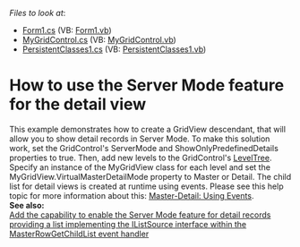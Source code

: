 <!-- default file list -->
*Files to look at*:

* [Form1.cs](./CS/Q205267_4/Form1.cs) (VB: [Form1.vb](./VB/Q205267_4/Form1.vb))
* [MyGridControl.cs](./CS/Q205267_4/MyGridControl.cs) (VB: [MyGridControl.vb](./VB/Q205267_4/MyGridControl.vb))
* [PersistentClasses1.cs](./CS/Q205267_4/PersistentClasses1.cs) (VB: [PersistentClasses1.vb](./VB/Q205267_4/PersistentClasses1.vb))
<!-- default file list end -->
# How to use the Server Mode feature for the detail view


<p>This example demonstrates how to create a GridView descendant, that will allow you to show detail records in Server Mode. To make this solution work, set the GridControl's ServerMode and ShowOnlyPredefinedDetails properties to true. Then, add new levels to the GridControl's <a href="http://documentation.devexpress.com/#WindowsForms/DevExpressXtraGridGridControl_LevelTreetopic"><u>LevelTree</u></a>. Specify an instance of the MyGridView class for each level and set the MyGridView.VirtualMasterDetailMode property to Master or Detail. The child list for detail views is created at runtime using events. Please see this help topic for more information about this: <a href="http://documentation.devexpress.com/#WindowsForms/CustomDocument732"><u>Master-Detail: Using Events</u></a>.<br />
<strong>See </strong><strong>also:</strong><strong><br />
</strong><a href="https://www.devexpress.com/Support/Center/p/S32493">Add the capability to enable the Server Mode feature for detail records providing a list implementing the IListSource interface within the MasterRowGetChildList event handler</a></p>

<br/>


